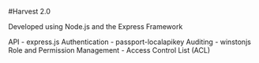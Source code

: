 #Harvest 2.0

Developed using Node.js and the Express Framework

API - express.js
Authentication - passport-localapikey
Auditing - winstonjs
Role and Permission Management - Access Control List (ACL)